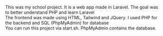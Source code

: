 This was my school project. It is a web app made in Laravel. The goal was to better understand PHP and learn Laravel<br>
The frontend was made using HTML, Tailwind and JQuery. I used PHP for the backend and SQL (PhpMyAdmin) for database<br>
You can run this project via start.sh. PhpMyAdmin contains the database.
